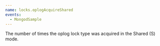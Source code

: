 ```yaml
---
name: locks.oplogAcquireShared
events:
  - MongodSample
---
```


The number of times the oplog lock type was acquired in the Shared (S) mode.